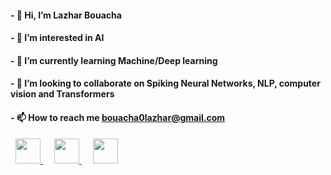 #### - 👋 Hi, I’m Lazhar Bouacha
#### - 👀 I’m interested in AI
#### - 🌱 I’m currently learning Machine/Deep learning
#### - 💞️ I’m looking to collaborate on Spiking Neural Networks, NLP, computer vision and Transformers
#### - 📫 How to reach me bouacha0lazhar@gmail.com

<!---
bouachalazhar/bouachalazhar is a ✨ special ✨ repository because its `README.md` (this file) appears on your GitHub profile.
You can click the Preview link to take a look at your changes.

<!DOCTYPE html>
<html lang="en">
<head>
    <meta charset="UTF-8">
    <meta http-equiv="X-UA-Compatible" content="IE=edge">
    <meta name="viewport" content="width=device-width, initial-scale=1.0">
    <link href="style.css" rel="stylesheet">
</head>
<body>
    <div class="contact">
        <a href="linkedin.com/in/bouachalazhar/" target="_blank">
            <img src="https://brand.linkedin.com/content/dam/me/business/en-us/amp/brand-site/v2/bg/LI-Bug.svg.original.svg" width="auto" height="40">
        </a>
        <a href="stackoverflow.com/users/13450899/bouachalazhar/" target="_blank">
            <img src="https://stackoverflow.design/assets/img/logos/so/logo-stackoverflow.svg" width="auto" height="40">
        </a>
        <a href="kaggle.com/bouachalazhar" target="_blank">
            <img src="https://upload.wikimedia.org/wikipedia/commons/7/7c/Kaggle_logo.png" width="auto" height="30">
        </a>
    </div>
</body>
</html>
-->

<p align="left"> 
    &nbsp;
    <a href="linkedin.com/in/bouachalazhar/" target="_blank">
        <img src="https://user-images.githubusercontent.com/78004884/184282815-934bbc3c-299f-43fc-9ebb-f31cfd0cc21f.png" width="auto" height="40">
    </a> &emsp;
    <a href="stackoverflow.com/users/13450899/bouachalazhar/" target="_blank">
        <img src="https://user-images.githubusercontent.com/78004884/184282873-cf34805e-e35b-435f-9a8e-85982e1c2a0a.png" width="auto" height="40">
    </a> &emsp;
    <a href="kaggle.com/bouachalazhar" target="_blank">
        <img src="https://user-images.githubusercontent.com/78004884/184283101-5258247c-8596-459e-990f-c6df8bd6d454.png" width="auto" height="40">
    </a>
</p>
